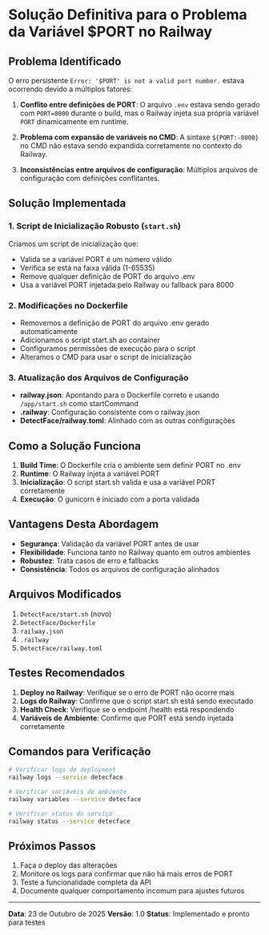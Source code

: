 # Solução Definitiva para o Problema da Variável $PORT no Railway

## Problema Identificado

O erro persistente `Error: '$PORT' is not a valid port number.` estava ocorrendo devido a múltiplos fatores:

1. **Conflito entre definições de PORT**: O arquivo `.env` estava sendo gerado com `PORT=8000` durante o build, mas o Railway injeta sua própria variável `PORT` dinamicamente em runtime.

2. **Problema com expansão de variáveis no CMD**: A sintaxe `${PORT:-8000}` no CMD não estava sendo expandida corretamente no contexto do Railway.

3. **Inconsistências entre arquivos de configuração**: Múltiplos arquivos de configuração com definições conflitantes.

## Solução Implementada

### 1. Script de Inicialização Robusto (`start.sh`)

Criamos um script de inicialização que:
- Valida se a variável PORT é um número válido
- Verifica se está na faixa válida (1-65535)
- Remove qualquer definição de PORT do arquivo .env
- Usa a variável PORT injetada pelo Railway ou fallback para 8000

### 2. Modificações no Dockerfile

- Removemos a definição de PORT do arquivo .env gerado automaticamente
- Adicionamos o script start.sh ao container
- Configuramos permissões de execução para o script
- Alteramos o CMD para usar o script de inicialização

### 3. Atualização dos Arquivos de Configuração

- **railway.json**: Apontando para o Dockerfile correto e usando `/app/start.sh` como startCommand
- **.railway**: Configuração consistente com o railway.json
- **DetectFace/railway.toml**: Alinhado com as outras configurações

## Como a Solução Funciona

1. **Build Time**: O Dockerfile cria o ambiente sem definir PORT no .env
2. **Runtime**: O Railway injeta a variável PORT
3. **Inicialização**: O script start.sh valida e usa a variável PORT corretamente
4. **Execução**: O gunicorn é iniciado com a porta validada

## Vantagens Desta Abordagem

- **Segurança**: Validação da variável PORT antes de usar
- **Flexibilidade**: Funciona tanto no Railway quanto em outros ambientes
- **Robustez**: Trata casos de erro e fallbacks
- **Consistência**: Todos os arquivos de configuração alinhados

## Arquivos Modificados

1. `DetectFace/start.sh` (novo)
2. `DetectFace/Dockerfile`
3. `railway.json`
4. `.railway`
5. `DetectFace/railway.toml`

## Testes Recomendados

1. **Deploy no Railway**: Verifique se o erro de PORT não ocorre mais
2. **Logs do Railway**: Confirme que o script start.sh está sendo executado
3. **Health Check**: Verifique se o endpoint /health está respondendo
4. **Variáveis de Ambiente**: Confirme que PORT está sendo injetada corretamente

## Comandos para Verificação

```bash
# Verificar logs do deployment
railway logs --service detecface

# Verificar variáveis de ambiente
railway variables --service detecface

# Verificar status do serviço
railway status --service detecface
```

## Próximos Passos

1. Faça o deploy das alterações
2. Monitore os logs para confirmar que não há mais erros de PORT
3. Teste a funcionalidade completa da API
4. Documente qualquer comportamento incomum para ajustes futuros

---

**Data**: 23 de Outubro de 2025
**Versão**: 1.0
**Status**: Implementado e pronto para testes